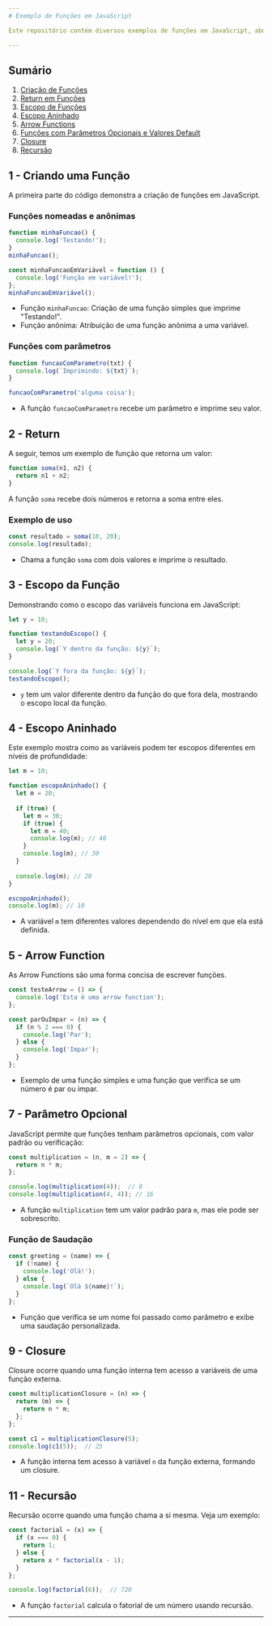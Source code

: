 ```yaml
--- 
# Exemplo de Funções em JavaScript

Este repositório contém diversos exemplos de funções em JavaScript, abordando conceitos como criação de funções, escopo, recursão, arrow functions, closures, parâmetros opcionais, valores padrão e muito mais.

---
```


## Sumário

1. [Criação de Funções](#1---criando-uma-função)
2. [Return em Funções](#2---return)
3. [Escopo de Funções](#3---escopo-da-função)
4. [Escopo Aninhado](#4---escopo-aninhado)
5. [Arrow Functions](#5---arrow-function)
6. [Funções com Parâmetros Opcionais e Valores Default](#7---parametro-opcional)
7. [Closure](#9---closure)
8. [Recursão](#11---recursion)

## 1 - Criando uma Função

A primeira parte do código demonstra a criação de funções em JavaScript.

### Funções nomeadas e anônimas

```javascript
function minhaFuncao() {
  console.log('Testando!');
}
minhaFuncao();

const minhaFuncaoEmVariável = function () {
  console.log('Função em variável!');
};
minhaFuncaoEmVariável();
```

- Função `minhaFuncao`: Criação de uma função simples que imprime "Testando!".
- Função anônima: Atribuição de uma função anônima a uma variável.

### Funções com parâmetros

```javascript
function funcaoComParametro(txt) {
  console.log(`Imprimindo: ${txt}`);
}

funcaoComParametro('alguma coisa');
```

- A função `funcaoComParametro` recebe um parâmetro e imprime seu valor.

## 2 - Return

A seguir, temos um exemplo de função que retorna um valor:

```javascript
function soma(n1, n2) {
  return n1 + n2;
}
```

A função `soma` recebe dois números e retorna a soma entre eles.

### Exemplo de uso

```javascript
const resultado = soma(10, 20);
console.log(resultado);
```

- Chama a função `soma` com dois valores e imprime o resultado.

## 3 - Escopo da Função

Demonstrando como o escopo das variáveis funciona em JavaScript:

```javascript
let y = 10;

function testandoEscopo() {
  let y = 20;
  console.log(`Y dentro da função: ${y}`);
}

console.log(`Y fora da função: ${y}`);
testandoEscopo();
```

- `y` tem um valor diferente dentro da função do que fora dela, mostrando o escopo local da função.

## 4 - Escopo Aninhado

Este exemplo mostra como as variáveis podem ter escopos diferentes em níveis de profundidade:

```javascript
let m = 10;

function escopoAninhado() {
  let m = 20;
  
  if (true) {
    let m = 30;
    if (true) {
      let m = 40;
      console.log(m); // 40
    }
    console.log(m); // 30
  }
  
  console.log(m); // 20
}

escopoAninhado();
console.log(m); // 10
```

- A variável `m` tem diferentes valores dependendo do nível em que ela está definida.

## 5 - Arrow Function

As Arrow Functions são uma forma concisa de escrever funções.

```javascript
const testeArrow = () => {
  console.log('Esta é uma arrow function');
};

const parOuImpar = (n) => {
  if (n % 2 === 0) {
    console.log('Par');
  } else {
    console.log('Impar');
  }
};
```

- Exemplo de uma função simples e uma função que verifica se um número é par ou ímpar.

## 7 - Parâmetro Opcional

JavaScript permite que funções tenham parâmetros opcionais, com valor padrão ou verificação:

```javascript
const multiplication = (n, m = 2) => {
  return n * m;
};

console.log(multiplication(4));  // 8
console.log(multiplication(4, 4)); // 16
```

- A função `multiplication` tem um valor padrão para `m`, mas ele pode ser sobrescrito.

### Função de Saudação

```javascript
const greeting = (name) => {
  if (!name) {
    console.log('Olá!');
  } else {
    console.log(`Olá ${name}!`);
  }
};
```

- Função que verifica se um nome foi passado como parâmetro e exibe uma saudação personalizada.

## 9 - Closure

Closure ocorre quando uma função interna tem acesso a variáveis de uma função externa.

```javascript
const multiplicationClosure = (n) => {
  return (m) => {
    return n * m;
  };
};

const c1 = multiplicationClosure(5);
console.log(c1(5));  // 25
```

- A função interna tem acesso à variável `n` da função externa, formando um closure.

## 11 - Recursão

Recursão ocorre quando uma função chama a si mesma. Veja um exemplo:

```javascript
const factorial = (x) => {
  if (x === 0) {
    return 1;
  } else {
    return x * factorial(x - 1);
  }
};

console.log(factorial(6));  // 720
```

- A função `factorial` calcula o fatorial de um número usando recursão.

---

